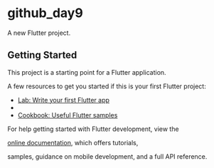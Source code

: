 # github_day9



A new Flutter project.



## Getting Started



This project is a starting point for a Flutter application.



A few resources to get you started if this is your first Flutter project:



- [Lab: Write your first Flutter app](https://docs.flutter.dev/get-started/codelab)
-
- [Cookbook: Useful Flutter samples](https://docs.flutter.dev/cookbook)


For help getting started with Flutter development, view the


[online documentation](https://docs.flutter.dev/), which offers tutorials,


samples, guidance on mobile development, and a full API reference.
